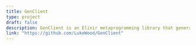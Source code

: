 ```yaml
---
title: GenClient
type: project
draft: false
description: GenClient is an Elixir metaprogramming library that generates boilerplate GenServer code.  [Available on Github.](https://github.com/LukeWood/GenClient).
link: "https://github.com/LukeWood/GenClient"
---
```

